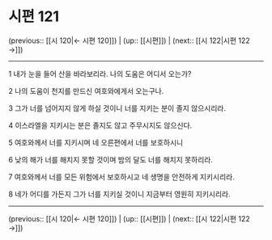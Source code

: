 # 시편 121

(previous:: [[시 120|← 시편 120]]) | (up:: [[시편]]) | (next:: [[시 122|시편 122 →]])

***




1 
내가 눈을 들어 산을 바라보리라. 나의 도움은 어디서 오는가? 



2 
나의 도움이 천지를 만드신 여호와에게서 오는구나. 



3 
그가 너를 넘어지지 않게 하실 것이니 너를 지키는 분이 졸지 않으시리라. 



4 
이스라엘을 지키시는 분은 졸지도 않고 주무시지도 않으신다. 



5 
여호와께서 너를 지키시며 네 오른편에서 너를 보호하시니 



6 
낮의 해가 너를 해치지 못할 것이며 밤의 달도 너를 해치지 못하리라. 



7 
여호와께서 너를 모든 위험에서 보호하시고 네 생명을 안전하게 지키시리라. 



8 
네가 어디를 가든지 그가 너를 지키실 것이니 지금부터 영원히 지키시리라.

***

(previous:: [[시 120|← 시편 120]]) | (up:: [[시편]]) | (next:: [[시 122|시편 122 →]])
